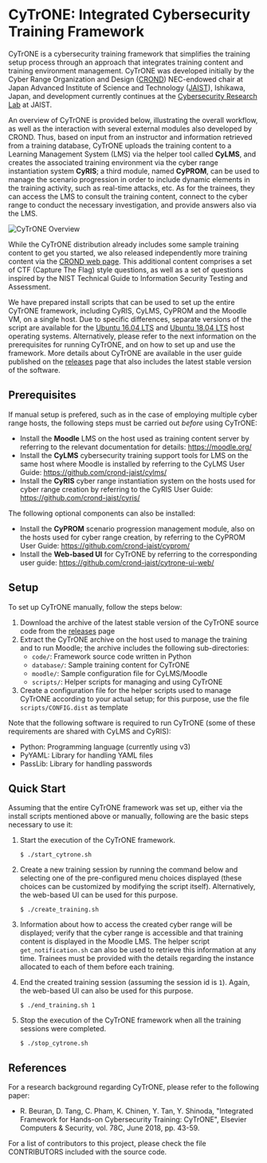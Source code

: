 
# CyTrONE: Integrated Cybersecurity Training Framework

CyTrONE is a cybersecurity training framework that simplifies the
training setup process through an approach that integrates training
content and training environment management. CyTrONE was developed 
initially by the Cyber Range Organization and Design 
([CROND](https://www.jaist.ac.jp/misc/crond/index-en.html)) 
NEC-endowed chair at Japan Advanced Institute of Science and 
Technology ([JAIST](https://www.jaist.ac.jp/english/)), Ishikawa, 
Japan, and development currently continues at the 
[Cybersecurity Research Lab](https://www.jaist.ac.jp/is/labs/beuran-lab/) 
at JAIST.

An overview of CyTrONE is provided below, illustrating the overall
workflow, as well as the interaction with several external modules
also developed by CROND. Thus, based on input from an instructor and
information retrieved from a training database, CyTrONE uploads the
training content to a Learning Management System (LMS) via the helper
tool called **CyLMS**, and creates the associated training environment
via the cyber range instantiation system **CyRIS**; a third module,
named **CyPROM**, can be used to manage the scenario progression in
order to include dynamic elements in the training activity, such as
real-time attacks, etc. As for the trainees, they can access the LMS
to consult the training content, connect to the cyber range to conduct
the necessary investigation, and provide answers also via the LMS.

![CyTrONE Overview](https://github.com/crond-jaist/cytrone/blob/master/cytrone_overview.png)

While the CyTrONE distribution already includes some sample training
content to get you started, we also released independently more
training content via the [CROND web
page](https://www.jaist.ac.jp/misc/crond/achievements-en.html). This
additional content comprises a set of CTF (Capture The Flag) style
questions, as well as a set of questions inspired by the NIST
Technical Guide to Information Security Testing and Assessment.

We have prepared install scripts that can be used to set up the entire
CyTrONE framework, including CyRIS, CyLMS, CyPROM and the Moodle VM,
on a single host. Due to specific differences, separate versions of
the script are available for the [Ubuntu 16.04
LTS](https://gist.github.com/crond-jaist/0f3af8bc31928fc3c03afdbf5c5d3696)
and [Ubuntu 18.04
LTS](https://gist.github.com/crond-jaist/592e5d3f92aaf4cf4e53b341a9d6d3cc)
host operating systems. Alternatively, please refer to the next
information on the prerequisites for running CyTrONE, and on how to
set up and use the framework. More details about CyTrONE are available
in the user guide published on the
[releases](https://github.com/crond-jaist/cytrone/releases) page that
also includes the latest stable version of the software.


## Prerequisites

If manual setup is prefered, such as in the case of employing multiple
cyber range hosts, the following steps must be carried out _before_
using CyTrONE:
* Install the **Moodle** LMS on the host used as training content
  server by referring to the relevant documentation for details:
  https://moodle.org/
* Install the **CyLMS** cybersecurity training support tools for LMS
  on the same host where Moodle is installed by referring to the CyLMS
  User Guide: https://github.com/crond-jaist/cylms/
* Install the **CyRIS** cyber range instantiation system on the hosts
  used for cyber range creation by referring to the CyRIS User Guide:
  https://github.com/crond-jaist/cyris/

The following optional components can also be installed:
* Install the **CyPROM** scenario progression management module, also
  on the hosts used for cyber range creation, by referring to the
  CyPROM User Guide: https://github.com/crond-jaist/cyprom/
* Install the **Web-based UI** for CyTrONE by referring to the
  corresponding user guide:
  https://github.com/crond-jaist/cytrone-ui-web/


## Setup

To set up CyTrONE manually, follow the steps below:
1. Download the archive of the latest stable version of the CyTrONE
source code from the
[releases](https://github.com/crond-jaist/cytrone/releases) page
2. Extract the CyTrONE archive on the host used to manage the training
and to run Moodle; the archive includes the following sub-directories:
   * `code/`: Framework source code written in Python
   * `database/`: Sample training content for CyTrONE
   * `moodle/`: Sample configuration file for CyLMS/Moodle
   * `scripts/`: Helper scripts for managing and using CyTrONE
3. Create a configuration file for the helper scripts used to manage
CyTrONE according to your actual setup; for this purpose, use the
file `scripts/CONFIG.dist` as template

Note that the following software is required to run CyTrONE (some of
these requirements are shared with CyLMS and CyRIS):
* Python: Programming language (currently using v3)
* PyYAML: Library for handling YAML files
* PassLib: Library for handling passwords


## Quick Start

Assuming that the entire CyTrONE framework was set up, either via the
install scripts mentioned above or manually, following are the basic
steps necessary to use it:

1. Start the execution of the CyTrONE framework.

   `$ ./start_cytrone.sh`

2. Create a new training session by running the command below and
selecting one of the pre-configured menu choices displayed (these
choices can be customized by modifying the script
itself). Alternatively, the web-based UI can be used for this purpose.

   `$ ./create_training.sh`

3. Information about how to access the created cyber range will be
displayed; verify that the cyber range is accessible and that training
content is displayed in the Moodle LMS. The helper script
`get_notification.sh` can also be used to retrieve this information at
any time. Trainees must be provided with the details regarding the
instance allocated to each of them before each training.

4. End the created training session (assuming the session id is
`1`). Again, the web-based UI can also be used for this purpose.

   `$ ./end_training.sh 1`

5. Stop the execution of the CyTrONE framework when all the training
sessions were completed.

   `$ ./stop_cytrone.sh`


## References

For a research background regarding CyTrONE, please refer to the
following paper:

* R. Beuran, D. Tang, C. Pham, K. Chinen, Y. Tan, Y. Shinoda,
  "Integrated Framework for Hands-on Cybersecurity Training: CyTrONE",
  Elsevier Computers & Security, vol. 78C, June 2018, pp. 43-59.

For a list of contributors to this project, please check the file
CONTRIBUTORS included with the source code.
